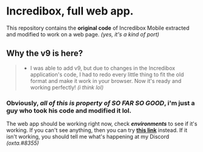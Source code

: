 # Incredibox, full web app.
This repository contains the **original code** of Incredibox Mobile extracted and modified to work on a web page. _(yes, it's a kind of port)_
## Why the v9 is here?
> - I was able to add v9, but due to changes in the Incredibox application's code, I had to redo every little thing to fit the old format and make it work in your browser. Now it's ready and working perfectly! _(i think lol)_
### Obviously, ***all of this is property of SO FAR SO GOOD***, i'm just a guy who took his code and modified it lol.
The web app should be working right now, check ***environments*** to see if it's working. If you can't see anything, then you can try **[this link](https://oxtaa.github.io/incredibox)** instead. If it isn't working, you should tell me what's happening at my Discord _(oxta.#8355)_
